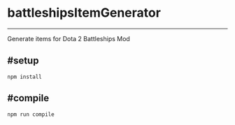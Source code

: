 # battleshipsItemGenerator
---
Generate items for Dota 2 Battleships Mod

#setup
---
```
npm install
```


#compile
---
```
npm run compile
```